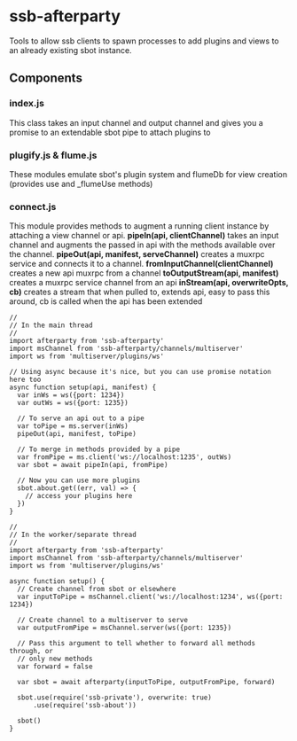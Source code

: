 # ssb-afterparty

Tools to allow ssb clients to spawn processes to add plugins and views to an already existing sbot instance.

## Components

### index.js

This class takes an input channel and output channel and gives you a promise to an extendable sbot pipe to attach plugins to

### plugify.js & flume.js

These modules emulate sbot's plugin system and flumeDb for view creation (provides use and \_flumeUse methods)

### connect.js

This module provides methods to augment a running client instance by attaching a view channel or api.
**pipeIn(api, clientChannel)** takes an input channel and augments the passed in api with the methods available over the channel.
**pipeOut(api, manifest, serveChannel)** creates a muxrpc service and connects it to a channel.
**fromInputChannel(clientChannel)** creates a new api muxrpc from a channel
**toOutputStream(api, manifest)** creates a muxrpc service channel from an api
**inStream(api, overwriteOpts, cb)** creates a stream that when pulled to, extends api, easy to pass this around, cb is called when the api has been extended

    //
    // In the main thread
    //
    import afterparty from 'ssb-afterparty'
    import msChannel from 'ssb-afterparty/channels/multiserver'
    import ws from 'multiserver/plugins/ws'

    // Using async because it's nice, but you can use promise notation here too
    async function setup(api, manifest) {
      var inWs = ws({port: 1234})
      var outWs = ws({port: 1235})

      // To serve an api out to a pipe
      var toPipe = ms.server(inWs)
      pipeOut(api, manifest, toPipe)

      // To merge in methods provided by a pipe
      var fromPipe = ms.client('ws://localhost:1235', outWs)
      var sbot = await pipeIn(api, fromPipe)

      // Now you can use more plugins
      sbot.about.get((err, val) => {
        // access your plugins here        
      })    
    }

    //
    // In the worker/separate thread
    //
    import afterparty from 'ssb-afterparty'
    import msChannel from 'ssb-afterparty/channels/multiserver'
    import ws from 'multiserver/plugins/ws'

    async function setup() {
      // Create channel from sbot or elsewhere
      var inputToPipe = msChannel.client('ws://localhost:1234', ws({port: 1234})

      // Create channel to a multiserver to serve
      var outputFromPipe = msChannel.server(ws({port: 1235})

      // Pass this argument to tell whether to forward all methods through, or
      // only new methods
      var forward = false

      var sbot = await afterparty(inputToPipe, outputFromPipe, forward)

      sbot.use(require('ssb-private'), overwrite: true)
          .use(require('ssb-about'))

      sbot()
    }
